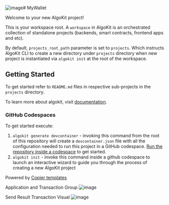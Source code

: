 ![image](https://github.com/user-attachments/assets/7eaa23ab-bd28-4d7c-85c6-b803fc03e3a0)# MyWallet

Welcome to your new AlgoKit project!

This is your workspace root. A `workspace` in AlgoKit is an orchestrated collection of standalone projects (backends, smart contracts, frontend apps and etc).

By default, `projects_root_path` parameter is set to `projects`. Which instructs AlgoKit CLI to create a new directory under `projects` directory when new project is instantiated via `algokit init` at the root of the workspace.

## Getting Started

To get started refer to `README.md` files in respective sub-projects in the `projects` directory.

To learn more about algokit, visit [documentation](https://github.com/algorandfoundation/algokit-cli/blob/main/docs/algokit.md).

### GitHub Codespaces

To get started execute:

1. `algokit generate devcontainer` - invoking this command from the root of this repository will create a `devcontainer.json` file with all the configuration needed to run this project in a GitHub codespace. [Run the repository inside a codespace](https://docs.github.com/en/codespaces/getting-started/quickstart) to get started.
2. `algokit init` - invoke this command inside a github codespace to launch an interactive wizard to guide you through the process of creating a new AlgoKit project

Powered by [Copier templates](https://copier.readthedocs.io/en/stable/)

Application and Transaction Group
![image](https://github.com/user-attachments/assets/976415c9-539e-4849-8ab0-37fa7f750dcf)

Send Result
Transaction Visual
![image](https://github.com/user-attachments/assets/a19f8551-ccd1-4b1b-92dc-b0181d8cbfea)

